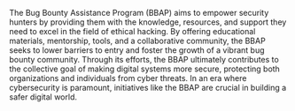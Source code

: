 The Bug Bounty Assistance Program (BBAP) aims to empower security hunters by providing them with the knowledge, resources, and support they need to excel in the field of ethical hacking. By offering educational materials, mentorship, tools, and a collaborative community, the BBAP seeks to lower barriers to entry and foster the growth of a vibrant bug bounty community. Through its efforts, the BBAP ultimately contributes to the collective goal of making digital systems more secure, protecting both organizations and individuals from cyber threats. In an era where cybersecurity is paramount, initiatives like the BBAP are crucial in building a safer digital world.

